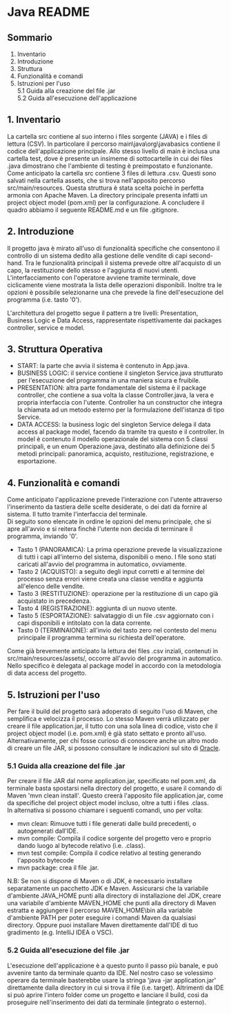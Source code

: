 # Java README

## Sommario
1. Inventario
2. Introduzione
3. Struttura
4. Funzionalità e comandi
5. Istruzioni per l'uso  
5.1 Guida alla creazione del file .jar  
5.2 Guida all'esecuzione dell'applicazione  

## 1. Inventario
 La cartella src contiene al suo interno i files sorgente (JAVA) e  i files di lettura (CSV). In particolare il percorso main\java\org\javabasics contiene il codice dell'applicazione principale. Allo stesso livello di main è inclusa una cartella test, dove è presente un insimeme di sottocartelle in cui dei files .java dimostrano che l'ambiente di testing è preimpostato e funzionante.  
Come anticipato la cartella src contiene 3 files di lettura .csv. Questi sono salvati nella cartella assets, che si trova nell'apposito percorso src/main/resources. Questa struttura è stata scelta poichè in perfetta armonia con Apache Maven.
La directory principale presenta infatti un project object model (pom.xml) per la configurazione. A concludere il quadro abbiamo il seguente README.md e un file .gitignore.

## 2. Introduzione
Il progetto java è mirato all'uso di funzionalità specifiche che consentono il controllo di un sistema dedito
alla gestione delle vendite di capi second-hand. Tra le funzionalità principali il sistema prevede oltre all'acquisto di un capo,
la restituzione dello stesso e l'aggiunta di nuovi utenti. L'interfacciamento con l'operatore avviene tramite terminale, dove
ciclicamente viene mostrata la lista delle operazioni disponibili. Inoltre tra le opzioni è possibile selezionarne una
che prevede la fine dell'esecuzione del programma (i.e. tasto '0').

L'architettura del progetto segue il pattern a tre livelli: Presentation, Business Logic e Data Access, rappresentate rispettivamente dai packages controller, service e model.

## 3. Struttura Operativa
 - START: la parte che avvia il sistema è contenuto in App.java.
 - BUSINESS LOGIC: il service contiene il singleton Service.java strutturato per l'esecuzione del programma in una maniera sicura e fruibile.  
 - PRESENTATION: altra parte fondamentale del sistema è il package controller, che contiene a sua volta la classe Controller.java, la vera e propria interfaccia con l'utente. Controller ha un constructor che integra la chiamata ad un metodo esterno per la formulazione dell'istanza di tipo Service.
 - DATA ACCESS: la business logic del singleton Service delega il data access al package model, facendo da tramite tra questo e il controller. In model è contenuto il modello operazionale del sistema con 5 classi principali, e un enum Operazione.java, destinato alla definizione dei 5 metodi principali: panoramica, acquisto, restituzione, registrazione, e esportazione.

## 4. Funzionalità e comandi
Come anticipato l'applicazione prevede l'interazione con l'utente attraverso l'inserimento da tastiera delle scelte desiderate, o dei dati da fornire al sistema. Il tutto tramite l'interfaccia del terminale.  
Di seguito sono elencate in ordine le opzioni del menu principale, che si apre all'avvio
e si reitera finchè l'utente non decida di terminare il programma, inviando '0'.
 - Tasto 1 (PANORAMICA): La prima operazione prevede la visualizzazione di tutti i capi all'interno del sistema, disponibili o meno. I file sono stati caricati all'avvio del programma in automatico, ovviamente.
 - Tasto 2 (ACQUISTO): a seguito degli input corretti e al termine del processo senza errori viene creata una classe vendita e aggiunta all'elenco delle vendite.
 - Tasto 3 (RESTITUZIONE): operazione per la restituzione di un capo già acquistato in precedenza.
 - Tasto 4 (REGISTRAZIONE): aggiunta di un nuovo utente.
 - Tasto 5 (ESPORTAZIONE): salvataggio di un file .csv aggiornato con i capi disponibili e intitolato con la data corrente.
 - Tasto 0 (TERMINAIONE): all'invio del tasto zero nel contesto del menu principale il programma termina su richiesta dell'operatore.

 Come già brevemente anticipato la lettura dei files .csv inziali, contenuti in src/main/resources/assets/, occorre all'avvio del programma in automatico. Nello specifico è delegata al package model in accordo con la metodologia di data access del progetto.

## 5. Istruzioni per l'uso
Per fare il build del progetto sarà adoperato di seguito l'uso di Maven, che semplifica e velocizza il processo. Lo stesso Maven verrà utilizzato per creare il file application.jar, il tutto con una sola linea di codice, visto che il project object model (i.e. pom.xml) è già  stato settato e pronto all'uso.
Alternativamente, per chi fosse curioso di conoscere anche un altro modo di creare un file JAR, si possono consultare le indicazioni sul sito di [Oracle](https://docs.oracle.com/javase/tutorial/deployment/jar/build.html).

 ### 5.1 Guida alla creazione del file .jar
Per creare il file JAR dal nome application.jar, specificato nel pom.xml, da terminale basta spostarsi nella directory del progetto, e usare il comando di Maven 'mvn clean install'. Questo creerà l'apposito file application.jar, come da specifiche del project object model incluso, oltre a tutti i files .class.  
In alternativa si possono chiamare i seguenti comandi, uno per volta:
 - mvn clean: Rimuove tutti i file generati dalle build precedenti, o autogenerati dall'IDE.
 - mvn compile: Compila il codice sorgente del progetto vero e proprio dando luogo al bytecode relativo (i.e. .class).
 - mvn test compile: Compila il codice relativo al testing generando l'apposito bytecode
 - mvn package: crea il file .jar.

 N.B: Se non si dispone di Maven o di JDK, è necessario installare separatamente un pacchetto JDK e Maven. Assicurarsi che la variabile d'ambiente JAVA_HOME punti alla directory di installazione del JDK, creare una variabile d'ambiente MAVEN_HOME che punti alla directory di Maven estratta e aggiungere il percorso MAVEN_HOME\bin alla variabile d'ambiente PATH per poter eseguire i comandi Maven da qualsiasi directory.
 Oppure puoi installare Maven direttamente dall'IDE di tuo gradimento (e.g. IntelliJ IDEA o VSC).

 ### 5.2 Guida all'esecuzione del file .jar
 L'esecuzione dell'applicazione è a questo punto il passo più banale, e può avvenire tanto da terminale quanto da IDE.
 Nel nostro caso se volessimo operare da terminale basterebbe usare la stringa 'java -jar application.jar' direttamente dalla directory in cui si trova il file (i.e. target). Altrimenti da IDE si può aprire l'intero folder come un progetto e lanciare il build, così da proseguire nell'inserimento dei dati da terminale (integrato o esterno).
